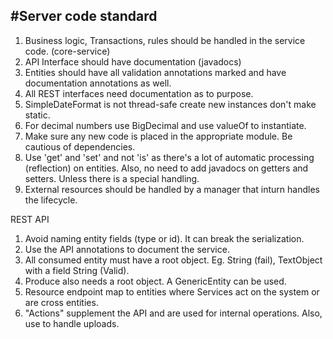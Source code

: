 #Server code standard
-----

1. Business logic, Transactions, rules should be handled in the service code. (core-service)
2. API Interface should have documentation (javadocs)
3. Entities should have all validation annotations marked and have documentation annotations as well.
4. All REST interfaces need documentation as to purpose.
5. SimpleDateFormat is not thread-safe create new instances don't make static.
6. For decimal numbers use BigDecimal and use valueOf to instantiate.
7. Make sure any new code is placed in the appropriate module. Be cautious of dependencies. 
8. Use 'get' and 'set' and not 'is' as there's a lot of automatic processing (reflection) on entities. Also, no need to add javadocs on getters and setters.  Unless there is a special handling.
9. External resources should be handled by a manager that inturn handles the lifecycle.


REST API

1. Avoid naming entity fields (type or id).   It can break the serialization.
2. Use the API annotations to document the service.
3. All consumed entity must have a root object.  Eg.  String (fail),  TextObject with a field String (Valid).
4. Produce also needs a root object.  A GenericEntity can be used.
5. Resource endpoint map to entities where Services act on the system or are cross entities.
6. "Actions" supplement the API and are used for internal operations.  Also, use to handle uploads.

